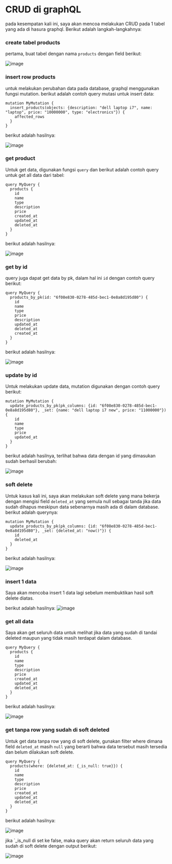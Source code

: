 # CRUD di graphQL

pada kesempatan kali ini, saya akan mencoa melakukan CRUD pada 1 tabel yang ada di hasura graphql. Berikut adalah langkah-langkahnya:

### create tabel products

pertama, buat tabel dengan nama `products` dengan field berikut:

![image](https://github.com/ferdyansahalfariz/belajar-hasura/assets/96871156/0c3a4f28-e90f-4441-a7d9-b1babfb1b36a)

### insert row products

untuk melakukan perubahan data pada database, graphql menggunakan fungsi mutation. berikut adalah contoh query mutasi untuk insert data:

```
mutation MyMutation {
  insert_products(objects: {description: "dell laptop i7", name: "laptop", price: "10000000", type: "electronics"}) {
    affected_rows
  }
}
```

berikut adalah hasilnya:

![image](https://github.com/ferdyansahalfariz/belajar-hasura/assets/96871156/205accbd-8313-494b-9c23-47ab55fc5435)

### get product

Untuk get data, digunakan fungsi `query` dan berikut adalah contoh query untuk get all data dari tabel:

```
query MyQuery {
  products {
    id
    name
    type
    description
    price
    created_at
    updated_at
    deleted_at
  }
}
```

berikut adalah hasilnya:

![image](https://github.com/ferdyansahalfariz/belajar-hasura/assets/96871156/84026157-4c71-4683-8895-4eed1b0a7bd5)

### get by id

query juga dapat get data by pk, dalam hal ini `id` dengan contoh query berikut:

```
query MyQuery {
  products_by_pk(id: "6f08e830-0278-485d-bec1-0e8a8d195d80") {
    id
    name
    type
    price
    description
    updated_at
    deleted_at
    created_at
  }
}
```

berikut adalah hasilnya:

![image](https://github.com/ferdyansahalfariz/belajar-hasura/assets/96871156/a59d68a0-4544-46ff-bd59-5c56c04e0ea9)

### update by id
Untuk melakukan update data, mutation digunakan dengan contoh query berikut:

```
mutation MyMutation {
  update_products_by_pk(pk_columns: {id: "6f08e830-0278-485d-bec1-0e8a8d195d80"}, _set: {name: "dell laptop i7 new", price: "11000000"}) {
    id
    name
    type
    price
    updated_at
  }
}
```

berikut adalah hasilnya, terlihat bahwa data dengan id yang dimasukan sudah berhasil berubah:

![image](https://github.com/ferdyansahalfariz/belajar-hasura/assets/96871156/ec0a853e-9cd4-48b8-b2e2-36e1a4dee32c)

### soft delete
Untuk kasus kali ini, saya akan melakukan soft delete yang mana bekerja dengan mengisi field `deleted_at` yang semula null sebagai tanda jika data sudah dihapus meskipun data sebenarnya masih ada di dalam database. berikut adalah querynya:

```
mutation MyMutation {
  update_products_by_pk(pk_columns: {id: "6f08e830-0278-485d-bec1-0e8a8d195d80"}, _set: {deleted_at: "now()"}) {
    id
    deleted_at
  }
}
```

berikut adalah hasilnya:

![image](https://github.com/ferdyansahalfariz/belajar-hasura/assets/96871156/31f7fed2-7867-4833-898a-41f4b1c42a6e)

### insert 1 data
Saya akan mencoba insert 1 data lagi sebelum membuktikan hasil soft delete diatas.

berikut adalah hasilnya:
![image](https://github.com/ferdyansahalfariz/belajar-hasura/assets/96871156/36b2edcf-cc26-4916-99db-5605895e3ae2)

### get all data
Saya akan get seluruh data untuk melihat jika data yang sudah di tandai deleted maupun yang tidak masih terdapat dalam database.

```
query MyQuery {
  products {
    id
    name
    type
    description
    price
    created_at
    updated_at
    deleted_at
  }
}
```

berikut adalah hasilnya:

![image](https://github.com/ferdyansahalfariz/belajar-hasura/assets/96871156/187b8c57-6d35-4896-9ac6-679205a791d5)


### get tanpa row yang sudah di soft deleted
Untuk get data tanpa row yang di soft delete, gunakan filter where dimana field `deleted_at` masih `null` yang berarti bahwa data tersebut masih tersedia dan belum dilakukan soft delete.

```
query MyQuery {
  products(where: {deleted_at: {_is_null: true}}) {
    id
    name
    type
    description
    price
    created_at
    updated_at
    deleted_at
  }
}
```

berikut adalah hasilnya:

![image](https://github.com/ferdyansahalfariz/belajar-hasura/assets/96871156/09283560-70c7-425d-83cb-21931bb2b50f)

jika `_is_null di set ke false, maka query akan return seluruh data yang sudah di soft delete dengan output berikut:

![image](https://github.com/ferdyansahalfariz/belajar-hasura/assets/96871156/0a60e414-cfd5-41eb-8d31-387096a4b8ee)


